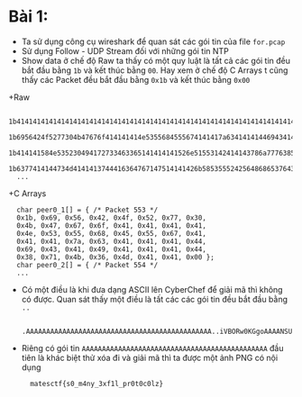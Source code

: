 # Bài 1:
- Ta sử dụng công cụ wireshark để quan sát các gói tin của file `for.pcap`
- Sử dụng Follow - UDP Stream đối với những gói tin NTP
- Show data ở chế độ Raw ta thấy có một quy luật là tất cả các gói tin đều bắt đầu bằng `1b` và kết thúc bằng `00`. Hay xem ở chế độ C Arrays t cũng thấy các Packet đều bắt đầu bằng `0x1b` và kết thúc bằng `0x00`

+Raw

  ```
    1b4141414141414141414141414141414141414141414141414141414141414141414141414141414141414141414100
    1b6956424f5277304b47676f414141414e5355684555674141417a6341414144694341494141414438714b364d414100
    1b414141584e535230494172733463365141414141526e51553142414143786a777638595155414141414a6345685a00
    1b6377414144734d4141413744416364767147514141426b5853555242564868653764316259747536726744514f3600
    ...
  ```
+C Arrays
  ```
    char peer0_1[] = { /* Packet 553 */
    0x1b, 0x69, 0x56, 0x42, 0x4f, 0x52, 0x77, 0x30,
    0x4b, 0x47, 0x67, 0x6f, 0x41, 0x41, 0x41, 0x41,
    0x4e, 0x53, 0x55, 0x68, 0x45, 0x55, 0x67, 0x41,
    0x41, 0x41, 0x7a, 0x63, 0x41, 0x41, 0x41, 0x44,
    0x69, 0x43, 0x41, 0x49, 0x41, 0x41, 0x41, 0x44,
    0x38, 0x71, 0x4b, 0x36, 0x4d, 0x41, 0x41, 0x00 };
    char peer0_2[] = { /* Packet 554 */
    ...
  ```
- Có một điều là khi đưa dạng ASCII lên CyberChef để giải mã thì không có được. Quan sát thấy một điều là tất các các gói tin đều bắt đầu bằng `..`
  ```
    .AAAAAAAAAAAAAAAAAAAAAAAAAAAAAAAAAAAAAAAAAAAAAA..iVBORw0KGgoAAAANSUhEUgAAAzcAAADiCAIAAAD8qK6MAA..AAAXNSR0IArs4c6QAAAARnQU1BAACxjwv8YQUAAAAJcEhZ..cwAADsMAAA7DAcdvqGQAABkXSURBVHhe7d1bYtu6rgDQO6..4OqOPpaPZkMphz/ZQpiYRAm06YZK2vc3YhPkBQRtuk+b//..AQAwH10aAMCMdGkAADPSpQEAzEiXBgAwI10aAMCMdGkAAD..PSpQEAzEiXBgAwI10aAMCMdGkAADPSpQEAzEiXBgAwI10a..AMCMdGkAADPSpQEAzEiXBgAwI10aAMCMdGkAADPSpQEAzE..iXBgAwI10aAMCMdGkAADPSpQEAzEiXBgAwI10aAMCMdGkA..ADPSpQEAzEiXBgAwI10aAMCMdGkAADPSpQEAzEiXBgAwI1..0aAMCMdGkAADPSpQEAzEiXBgAwI10aAMCMdGkAADPSpQEA..zEiXBgAwI10aAMCMdGkAADPSpQEAzEiXBgAwI10aAMCMdG..kAADPSpQEAzEiXBgAwI10aAMCMdGkAADPSpQEAzEiXBgAw..I10aAMCMdGkAADPSpQEAzEiXBgAwI10aAMCMdGkAADPSpQ..EAzEiXBgAwI10aAMCMdGkAADPSpQEAzEiXBgAwI10aAMCM
  ```
- Riêng có gói tin `AAAAAAAAAAAAAAAAAAAAAAAAAAAAAAAAAAAAAAAAAAAAAA` đầu tiên là khác biệt thử xóa đi và giải mã thì ta được một ảnh PNG có nội dụng
  ```
    matesctf{s0_m4ny_3xf1l_pr0t0c0lz}
  ```
